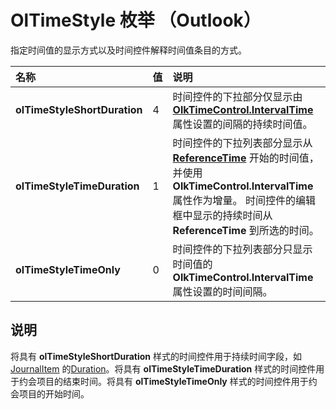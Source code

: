 
# OlTimeStyle 枚举 （Outlook）

指定时间值的显示方式以及时间控件解释时间值条目的方式。



|**名称**|**值**|**说明**|
|:-----|:-----|:-----|
|**olTimeStyleShortDuration**|4|时间控件的下拉部分仅显示由  **[OlkTimeControl.IntervalTime](518bd878-f970-2600-8c63-17fa8774def4.md)** 属性设置的间隔的持续时间值。|
|**olTimeStyleTimeDuration**|1|时间控件的下拉列表部分显示从 **[ReferenceTime](3979de6d-4992-f42c-b894-7f9661826ca6.md)** 开始的时间值，并使用 **OlkTimeControl.IntervalTime** 属性作为增量。 时间控件的编辑框中显示的持续时间从 **ReferenceTime** 到所选的时间。|
|**olTimeStyleTimeOnly**|0|时间控件的下拉列表部分只显示时间值的 **OlkTimeControl.IntervalTime** 属性设置的时间间隔。|

## 说明

将具有  **olTimeStyleShortDuration** 样式的时间控件用于持续时间字段，如[JournalItem](6e850295-39f9-47b8-e866-9622e9958c69.md) 的[Duration](16c43bf8-1d7f-f4f2-8e0f-f0b2242ccdd5.md)。将具有  **olTimeStyleTimeDuration** 样式的时间控件用于约会项目的结束时间。将具有 **olTimeStyleTimeOnly** 样式的时间控件用于约会项目的开始时间。

